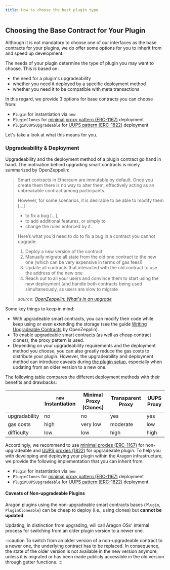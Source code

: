 ```yaml
---
title: How to choose the best plugin type
---
```


## Choosing the Base Contract for Your Plugin

Although it is not mandatory to choose one of our interfaces as the base contracts for your plugins, we do offer some options for you to inherit from and speed up development.

The needs of your plugin determine the type of plugin you may want to choose. This is based on:

- the need for a plugin's upgradeability
- whether you need it deployed by a specific deployment method
- whether you need it to be compatible with meta transactions

In this regard, we provide 3 options for base contracts you can choose from:

- `Plugin` for instantiation via `new`
- `PluginClones` for [minimal proxy pattern (ERC-1167)](https://eips.ethereum.org/EIPS/eip-1167) deployment
- `PluginUUPSUpgradeable` for [UUPS pattern (ERC-1822)](https://eips.ethereum.org/EIPS/eip-1822) deployment

Let's take a look at what this means for you.

### Upgradeability & Deployment

Upgradeability and the deployment method of a plugin contract go hand in hand. The motivation behind upgrading smart contracts is nicely summarized by OpenZeppelin:

> Smart contracts in Ethereum are immutable by default. Once you create them there is no way to alter them, effectively acting as an unbreakable contract among participants.
>
> However, for some scenarios, it is desirable to be able to modify them [...]
>
> - to fix a bug [...],
> - to add additional features, or simply to
> - change the rules enforced by it.
>
> Here’s what you’d need to do to fix a bug in a contract you cannot upgrade:
>
> 1. Deploy a new version of the contract
> 2. Manually migrate all state from the old one contract to the new one (which can be very expensive in terms of gas fees!)
> 3. Update all contracts that interacted with the old contract to use the address of the new one
> 4. Reach out to all your users and convince them to start using the new deployment (and handle both contracts being used simultaneously, as users are slow to migrate
>
> _source: [OpenZeppelin: What's in an upgrade](https://docs.openzeppelin.com/learn/upgrading-smart-contracts#whats-in-an-upgrade)_

Some key things to keep in mind:

- With upgradeable smart contracts, you can modify their code while keep using or even extending the storage (see the guide [Writing Upgradeable Contracts](https://docs.openzeppelin.com/upgrades-plugins/1.x/writing-upgradeable) by OpenZepplin).
- To enable upgradeable smart contracts (as well as cheap contract clones), the proxy pattern is used.
- Depending on your upgradeability requirements and the deployment method you choose, you can also greatly reduce the gas costs to distribute your plugin. However, the upgradeability and deployment method can introduce caveats during [the plugin setup](../../01-how-it-works/02-framework/02-plugin-management/02-plugin-setup/index.md), especially when updating from an older version to a new one.

The following table compares the different deployment methods with their benefits and drawbacks:

|               | `new` Instantiation                           | Minimal Proxy (Clones)                            | Transparent Proxy                                | UUPS Proxy                                    |
| ------------- | --------------------------------------------- | ------------------------------------------------- | ------------------------------------------------ | --------------------------------------------- |
| upgradability | <span class="table-cell-negative">no</span>   | <span class="table-cell-negative">no</span>       | <span class="table-cell-positive">yes</span>     | <span class="table-cell-positive">yes</span>  |
| gas costs     | <span class="table-cell-negative">high</span> | <span class="table-cell-positive">very low</span> | <span class="table-cell-neutral">moderate</span> | <span class="table-cell-positive">low</span>  |
| difficulty    | <span class="table-cell-positive">low</span>  | <span class="table-cell-positive">low</span>      | <span class="table-cell-negative">high</span>    | <span class="table-cell-negative">high</span> |

Accordingly, we recommend to use [minimal proxies (ERC-1167)](https://eips.ethereum.org/EIPS/eip-1167) for non-upgradeable and [UUPS proxies (1822)](https://eips.ethereum.org/EIPS/eip-1822) for upgradeable plugin.
To help you with developing and deploying your plugin within the Aragon infrastructure, we provide the following implementation that you can inherit from:

- `Plugin` for instantiation via `new`
- `PluginClones` for [minimal proxy pattern (ERC-1167)](https://eips.ethereum.org/EIPS/eip-1167) deployment
- `PluginUUPSUpgradeable` for [UUPS pattern (ERC-1822)](https://eips.ethereum.org/EIPS/eip-1822) deployment

#### Caveats of Non-upgradeable Plugins

Aragon plugins using the non-upgradeable smart contracts bases (`Plugin`, `PluginCloneable`) can be cheap to deploy (i.e., using clones) but **cannot be updated**.

Updating, in distinction from upgrading, will call Aragon OSx' internal process for switching from an older plugin version to a newer one.

:::caution
To switch from an older version of a non-upgradeable contract to a newer one, the underlying contract has to be replaced. In consequence, the state of the older version is not available in the new version anymore, unless it is migrated or has been made publicly accessible in the old version through getter functions.
:::
